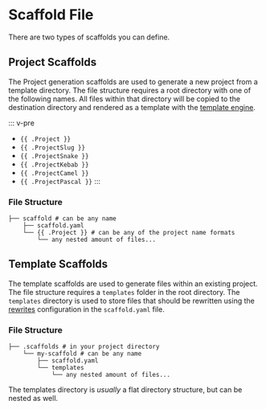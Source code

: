 ---
---

# Scaffold File

There are two types of scaffolds you can define.

## Project Scaffolds

The Project generation scaffolds are used to generate a new project from a template directory. The file structure requires a root directory with one of the following names. All files within that directory will be copied to the destination directory and rendered as a template with the [template engine](./template-engine.md).


::: v-pre
- `{{ .Project }}`
- `{{ .ProjectSlug }}`
- `{{ .ProjectSnake }}`
- `{{ .ProjectKebab }}`
- `{{ .ProjectCamel }}`
- `{{ .ProjectPascal }}`
:::

### File Structure

```
├── scaffold # can be any name
    ├── scaffold.yaml
    └── {{ .Project }} # can be any of the project name formats
        └── any nested amount of files...
```

## Template Scaffolds

The template scaffolds are used to generate files within an existing project. The file structure requires a `templates` folder in the root directory. The `templates` directory is used to store files that should be rewritten using the [rewrites](./config-reference#rewrites) configuration in the `scaffold.yaml` file.

### File Structure

```
├── .scaffolds # in your project directory
    └── my-scaffold # can be any name
        ├── scaffold.yaml
        └── templates
            └── any nested amount of files...
```

The templates directory is _usually_ a flat directory structure, but can be nested as well.
